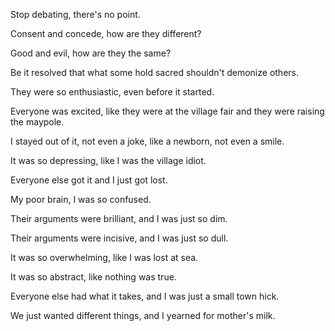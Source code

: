 Stop debating,
there's no point.

Consent and concede,
how are they different?

Good and evil,
how are they the same?

Be it resolved that what some hold sacred
shouldn't demonize others.

They were so enthusiastic,
even before it started.

Everyone was excited,
like they were at the village fair
and they were raising the maypole.

I stayed out of it, not even a joke,
like a newborn, not even a smile.

It was so depressing,
like I was the village idiot.

Everyone else got it
and I just got lost.

My poor brain,
I was so confused.

Their arguments were brilliant,
and I was just so dim.

Their arguments were incisive,
and I was just so dull.

It was so overwhelming,
like I was lost at sea.

It was so abstract,
like nothing was true.

Everyone else had what it takes,
and I was just a small town hick.

We just wanted different things,
and I yearned for mother's milk.
